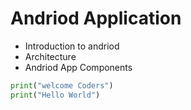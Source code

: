 # Andriod Application

- Introduction to andriod
- Architecture 
- Andriod App Components

```python
print("welcome Coders")
print("Hello World")
```
